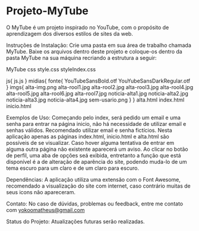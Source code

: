 # Projeto-MyTube
O MyTube é um projeto inspirado no YouTube, com o propósito de aprendizagem dos diversos estilos de sites da web.

Instruções de Instalação:
Crie uma pasta em sua área de trabalho chamada MyTube. Baixe os arquivos dentro deste projeto e coloque-os dentro da pasta MyTube na sua máquina recriando a estrutura a seguir:

MyTube
  css
    style.css
    styleIndex.css
  
  js{
    js.js
  }
  midias{
    fonte{
      YouTubeSansBold.otf
      YouYubeSansDarkRegular.otf
    }
    imgs{
      alta-img.png
      alta-rool1.jpg
      alta-rool2.jpg
      alta-rool3.jpg
      alta-rool4.jpg
      alta-rool5.jpg
      alta-rool6.jpg
      alta-rool7.jpg
      noticia-alta1.jpg
      noticia-alta2.jpg
      noticia-alta3.jpg
      noticia-alta4.jpg
      sem-usario.png
    }
  }
  alta.html
  index.html
  inicio.html
  

Exemplos de Uso:
Começando pelo index, será pedido um email e uma senha para entrar na página inicio, não há necessidade de utilizar email e senhas válidos. Recomendado utilizar email e senha fictícios.
Nesta aplicação apenas as páginas index.html, inicio.html e alta.html são possíveis de se visualizar. Caso hover alguma tentativa de entrar em alguma outra página não existente aparecerá um aviso.
Ao clicar no botão de perfil, uma aba de opções seá exibida, entretanto a função que está disponível é a de alteração de aparência do site, podendo muda-lo de um tema escuro para um claro e de um claro para escuro.

Dependências:
A aplicação utiliza uma extensão com o Font Awesome, recomendado a visualização do site com internet, caso contrário muitas de seus icons não apareceram.

Contato:
No caso de dúvidas, problemas ou feedback, entre me contato com yokoomatheus@gmail.com

Status do Projeto:
Atualizações futuras serão realizadas.
